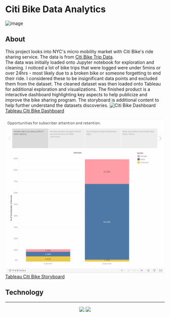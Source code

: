 # Citi Bike Data Analytics
![image](https://user-images.githubusercontent.com/88360436/142487942-2d74fcb3-aa34-4eae-94f5-10affc6bc6f7.png)
<br>
## About
This project looks into NYC's micro mobility market with Citi Bike's ride sharing service. The data is from [Citi Bike Trip Data](https://ride.citibikenyc.com/system-data). <br>
The data was initially loaded onto Jupyter notebook for exploration and cleaning. 
I noticed a lot of bike trips that were logged were under 5mins or over 24hrs - most likely due to a broken bike or someone forgetting to end their ride. I considered these to be insignificant data points and excluded them from the dataset. 
The cleaned dataset was then loaded onto Tableau for additional exploration and visualizations. 
The finished product is a interactive dashboard highlighting key aspects to help publicize and improve the bike sharing program. 
The storyboard is additional content to help further understand the datasets discoveries.
![Citi Bike Dashboard](https://github.com/jssrmrzz/CITI-Bike-NYC-analytics/blob/main/Images/CitiBikeDash.gif)
[Tableau Citi Bike Dashboard](https://public.tableau.com/views/MarketCampDash/CITICampaign?:language=en-US&:display_count=n&:origin=viz_share_link)

![Citi Bike Storyboard](https://github.com/jssrmrzz/CITI-Bike-NYC-analytics/blob/main/Images/CitiBikeSB.gif)
[Tableau Citi Bike Storyboard](https://public.tableau.com/shared/P5NDP898F?:display_count=n&:origin=viz_share_link)
<br>

## Technology

---
<p align='center'>
<img src='https://img.shields.io/badge/Jupyter-F37626.svg?&style=for-the-badge&logo=Jupyter&logoColor=white'>
<img src='https://img.shields.io/badge/Tableau-E97627?style=for-the-badge&logo=Tableau&logoColor=white'>

